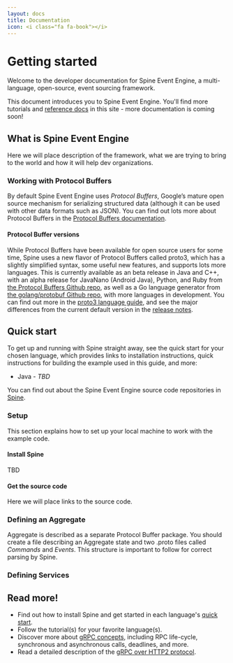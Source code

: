 ```yaml
---
layout: docs
title: Documentation
icon: <i class="fa fa-book"></i>
---
```


<h1>Getting started</h1>

<p class="lead">Welcome to the developer documentation for Spine Event Engine, a multi-language, open-source, event sourcing framework.</p>

This document introduces you to Spine Event Engine. You'll find more tutorials and <a href="/docs/reference/">reference docs</a> in this site - more documentation is coming soon!

<div id="toc"></div>


## What is Spine Event Engine

Here we will place description of the  framework, what we are trying to bring to the world and how it will help dev organizations.


<a name="protocolbuffers"></a>

### Working with Protocol Buffers

By default Spine Event Engine uses *Protocol Buffers*, Google’s
mature open source mechanism for serializing structured data (although it
can be used with other data formats such as JSON). You
can find out lots more about Protocol Buffers in the [Protocol Buffers
documentation](https://developers.google.com/protocol-buffers/docs/overview).

#### Protocol Buffer versions

While Protocol Buffers have been available for open source users for some
time, Spine uses a new flavor of Protocol Buffers called proto3,
which has a slightly simplified syntax, some useful new features, and supports
lots more languages. This is currently available as an beta release in
Java and C++, with an alpha release for JavaNano (Android Java), Python, and
Ruby from [the Protocol Buffers Github
repo](https://github.com/google/protobuf/releases), as well as a Go language
generator from [the golang/protobuf Github repo](https://github.com/golang/protobuf), with more languages in development. You can find out more in the [proto3 language guide](https://developers.google.com/protocol-buffers/docs/proto3), and see
the major differences from the current default version in the [release notes](https://github.com/google/protobuf/releases). 

<a name="quickstart"></a>

## Quick start
To get up and running with Spine straight away, see the quick start for your chosen language, which provides links to installation instructions, quick instructions for building the example used in this guide, and more:

<!-- * [Java](https://github.com/SpineEventEngine/Lobby)-->
* Java  - *TBD*

You can find out about the Spine Event Engine source code repositories in
[Spine](https://github.com/SpineEventEngine).


<a name="setup"></a>

### Setup

This section explains how to set up your local machine to work with
the example code.


#### Install Spine

TBD

#### Get the source code
Here we will place links to the source code.


<a name="servicedef"></a>

### Defining an Aggregate
Aggregate is described as a separate Protocol Buffer package. You should create a file describing an Aggregate state and two .proto files called *Commands* and *Events*. 
This structure is important to follow for correct parsing by Spine. 

### Defining Services

## Read more!

- Find out how to install Spine and get started in each language's [quick start](#quickstart).
- Follow the tutorial(s) for your favorite language(s).
- Discover more about [gRPC concepts](/docs/guides/concepts.html), including RPC life-cycle, synchronous and asynchronous calls, deadlines, and more.
- Read a detailed description of the [gRPC over HTTP2 protocol](/docs/guides/wire.html).
